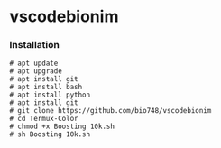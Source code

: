 # vscodebionim




### Installation
    # apt update 
    # apt upgrade 
    # apt install git 
    # apt install bash 
    # apt install python 
    # apt install git 
    # git clone https://github.com/bio748/vscodebionim
    # cd Termux-Color
    # chmod +x Boosting 10k.sh
    # sh Boosting 10k.sh
